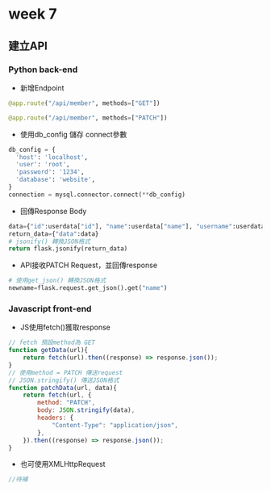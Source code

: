 # week 7
## 建立API
### Python back-end
*  新增Endpoint
```python
@app.route("/api/member", methods=["GET"])
```
```python
@app.route("/api/member", methods=["PATCH"])
```
*  使用db_config 儲存 connect參數
```python
db_config = {
  'host': 'localhost',
  'user': 'root',
  'password': '1234',
  'database': 'website',
}
connection = mysql.connector.connect(**db_config)
```
*  回傳Response Body
```python
data={"id":userdata["id"], "name":userdata["name"], "username":userdata["username"]}
return_data={"data":data}
# jsonify() 轉換JSON格式
return flask.jsonify(return_data)
```
*  API接收PATCH Request，並回傳response
```python
# 使用get_json() 轉換JSON格式
newname=flask.request.get_json().get("name")
```
### Javascript front-end
*  JS使用fetch()獲取response
```JavaScript
// fetch 預設method為 GET
function getData(url){
    return fetch(url).then((response) => response.json());
}
// 使用method = PATCH 傳送request
// JSON.stringify() 傳送JSON格式
function patchData(url, data){
    return fetch(url, {
        method: "PATCH",
        body: JSON.stringify(data),
        headers: {
            "Content-Type": "application/json",
        },
    }).then((response) => response.json());
}
```
*  也可使用XMLHttpRequest
```Javascript
//待補
```
